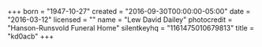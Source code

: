 +++
born = "1947-10-27"
created = "2016-09-30T00:00:00-05:00"
date = "2016-03-12"
licensed = ""
name = "Lew David Dailey"
photocredit = "Hanson-Runsvold Funeral Home"
silentkeyhq = "1161475010679813"
title = "kd0acb"
+++
